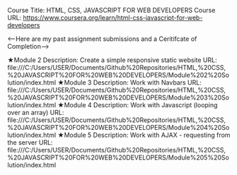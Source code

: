 Course Title: HTML, CSS, JAVASCRIPT FOR WEB DEVELOPERS
Course URL: https://www.coursera.org/learn/html-css-javascript-for-web-developers

<--Here are my past assignment submissions and a Ceritifcate of Completion-->

★Module 2 Description: Create a simple responsive static website
URL:   file:///C:/Users/USER/Documents/Github%20Repositories/HTML,%20CSS,%20JAVASCRIPT%20FOR%20WEB%20DEVELOPERS/Module%202%20Solution/index.html
★Module 3 Description: Work with Navbars
URL:   file:///C:/Users/USER/Documents/Github%20Repositories/HTML,%20CSS,%20JAVASCRIPT%20FOR%20WEB%20DEVELOPERS/Module%203%20Solution/index.html
★Module 4 Description: Work with Javascript (looping over an array)
URL:   file:///C:/Users/USER/Documents/Github%20Repositories/HTML,%20CSS,%20JAVASCRIPT%20FOR%20WEB%20DEVELOPERS/Module%204%20Solution/index.html
★Module 5 Description: Work with AJAX - requesting from the server
URL:   file:///C:/Users/USER/Documents/Github%20Repositories/HTML,%20CSS,%20JAVASCRIPT%20FOR%20WEB%20DEVELOPERS/Module%205%20Solution/index.html